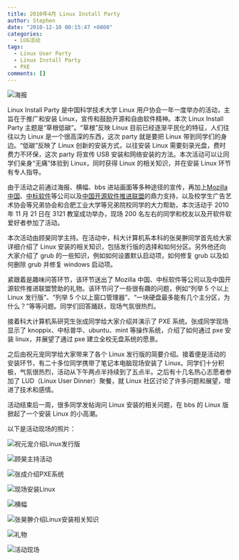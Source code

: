 ```yaml
---
title: 2010年4月 Linux Install Party
author: Stephen
date: "2010-12-10 00:15:47 +0800"
categories:
  - LUG活动
tags:
  - Linux User Party
  - Linux Install Party
  - PXE
comments: []
---
```


![海报](https://ftp.lug.ustc.edu.cn/wp-content/gallery/2010-10-linux-install-party/950cd675d89349bfde790313dcfc67f0-media_-750x400.jpg)

Linux Install Party 是中国科学技术大学 Linux 用户协会一年一度举办的活动，主旨在于推广和安装 Linux，宣传和鼓励开源和自由软件精神。本次 Linux Install Party 主题是“草根低碳”。“草根”反映 Linux 目前已经逐渐平民化的特征，人们往往以为 Linux 是一个很高深的东西，这次 party 就是要把 Linux 带到同学们的身边。“低碳”反映了 Linux 创新的安装方式，以往安装 Linux 需要刻录光盘，费时费力不环保，这次 party 将宣传 USB 安装和网络安装的方法。本次活动可以让同学们亲身“无痛”体验到 Linux，同时获得 Linux 的相关知识，并在安装 Linux 环节有专人指导。

由于活动之前通过海报、横幅、bbs 进站画面等多种途径的宣传，再加上[Mozilla 中国](http://www.mozillaonline.com/)、[中标软件](http://www.cs2c.com.cn/)等公司以及[中国开源软件推进联盟](http://www.copu.org.cn/)的鼎力支持，以及校学生广告艺术协会等兄弟协会和合肥工业大学等兄弟院校同学的大力帮助，本次活动于 2010 年 11 月 21 日在 3121 教室成功举办，现场 200 名左右的同学和校友以及开软件软爱好者参加了活动。

本次活动由顾昊同学主持。在活动中，科大计算机系本科的张昊翀同学首先给大家详细介绍了 Linux 安装的相关知识，包括发行版的选择和如何分区。另外他还向大家介绍了 grub 的一些知识，例如如何设置默认启动项，如何修复 grub 以及如何删除 grub 并修复 windows 启动项。

紧跟着是趣味问答环节，该环节送出了 Mozilla 中国、中标软件等公司以及中国开源软件推进联盟赞助的礼物。该环节问了一些很有趣的问题，例如“列举 5 个以上 Linux 发行版”、“列举 5 个以上窗口管理器”、“一块硬盘最多能有几个主分区，为什么？”等等问题。同学们回答踊跃，现场气氛很热烈。

接着科大计算机系研究生张成同学给大家介绍并演示了 PXE 系统。张成同学现场显示了 knoppix、中标普华、ubuntu、mint 等操作系统，介绍了如何通过 pxe 安装 linux，并展望了通过 pxe 建立全校无盘系统的愿景。

之后由祝元宠同学给大家带来了各个 Linux 发行版的简要介绍。接着便是活动的安装环节，有二十多位同学携带了笔记本电脑现场安装了 Linux。同学们十分积极，气氛很热烈，活动从下午两点半持续到了五点半。之后有十几名热心志愿者参加了 LUD（Linux User Dinner）聚餐，就 Linux 社区讨论了许多问题和展望，增进了技术和感情。

活动结束后一周，很多同学发帖询问 Linux 安装的相关问题，在 bbs 的 Linux 版掀起了一个安装 Linux 的小高潮。

以下是活动现场的照片：

![祝元宠介绍Linux发行版](https://ftp.lug.ustc.edu.cn/wp-content/gallery/2010-10-linux-install-party/0e477596eb5207a03450ba42380e3029-media_-900x569.jpg)

![顾昊主持活动](https://ftp.lug.ustc.edu.cn/wp-content/gallery/2010-10-linux-install-party/25c97261058603def86ce06eb7658ee5-media_-900x675.jpg)

![张成介绍PXE系统](https://ftp.lug.ustc.edu.cn/wp-content/gallery/2010-10-linux-install-party/412c3e1c3deee95e4ef420eeab5ca5d9-media_-900x675.jpg)

![现场安装Linux](https://ftp.lug.ustc.edu.cn/wp-content/gallery/2010-10-linux-install-party/48cdecdf722670c42569c24aaaafee69-media_-900x675.jpg)

![横幅](https://ftp.lug.ustc.edu.cn/wp-content/gallery/2010-10-linux-install-party/banner.jpg)

![张昊翀介绍Linux安装相关知识](https://ftp.lug.ustc.edu.cn/wp-content/gallery/2010-10-linux-install-party/d2c6410dcb7985e82d6c2b1ea489805c-media_-900x675.jpg)

![礼物](https://ftp.lug.ustc.edu.cn/wp-content/gallery/2010-10-linux-install-party/deeef91b86a84755ba62acb543ac1871-media_-900x675.jpg)

![活动现场](https://ftp.lug.ustc.edu.cn/wp-content/gallery/2010-10-linux-install-party/dfa67b538de5e8623615de03777102c7-media_-900x675.jpg)
